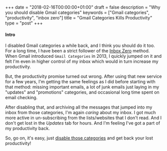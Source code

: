 +++
date = "2018-02-16T00:00:00+01:00"
draft = false
description = "Why you should disable Gmail categories"
keywords = ["Gmail categories", "productivity", "inbox zero"]
title = "Gmail Categories Kills Productivity"
type = "post"
+++



#### Intro
I disabled Gmail categories a while back, and I think you should do it too.
For a long time, I have been a strict follower of the [Inbox Zero](https://www.entrepreneur.com/article/290175) method. When
Gmail introduced `Gmail Categories` in 2013, I quickly jumped on it and felt
I'm even in higher control of my inbox which would in turn increase my productivity.

 But, the productivity promise turned out wrong. After using that new service for a few years, I'm getting the same feelings
as I did before starting with that method: missing important emails, a lot of junk emails just laying in my "updates" and "promotions" categories, and occasional long time spent on email checking.

After disabling that, and archiving all the messages that jumped into my inbox from those categories, I'm again *caring* about my inbox. I got much more active in un-subscribing from the lists/websites
that I don't read. And I don't get lost in the *Updates* tab for hours. And I'm feeling I've got a part of my productivity back.

So, go on, it's easy, just [disable those categories](https://www.pcworld.com/article/2044800/disable-gmails-inbox-sorting.html) and get back your lost productivity!
